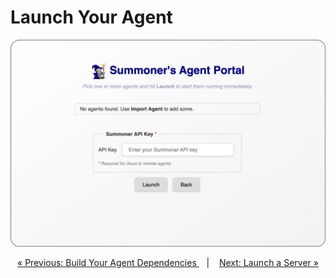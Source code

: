 # Launch Your Agent


<p align="center">
  <img width="550px" src="../../assets/screenshots/launch_agent_rounded.png"/>
</p>

<p align="center">
  <a href="build_agent.md">&laquo; Previous: Build Your Agent Dependencies </a> &nbsp;&nbsp;&nbsp;|&nbsp;&nbsp;&nbsp; <a href="launch_server.md">Next: Launch a Server &raquo;</a>
</p>
